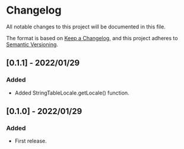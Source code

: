 # Changelog

All notable changes to this project will be documented in this file.

The format is based on [Keep a Changelog](https://keepachangelog.com/en/1.0.0/),
and this project adheres to [Semantic Versioning](https://semver.org/spec/v2.0.0.html).

## [0.1.1] - 2022/01/29
### Added
- Added StringTableLocale.getLocale() function.

## [0.1.0] - 2022/01/29
### Added
- First release.
